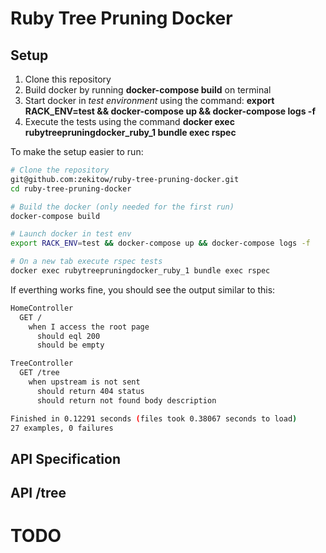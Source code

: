 # Ruby Tree Pruning Docker
## Setup

1. Clone this repository
2. Build docker by running **docker-compose build** on terminal
3. Start docker in *test environment* using the command: **export RACK_ENV=test && docker-compose up && docker-compose logs -f**
4. Execute the tests using the command **docker exec rubytreepruningdocker_ruby_1 bundle exec rspec**

To make the setup easier to run:

```sh
# Clone the repository
git@github.com:zekitow/ruby-tree-pruning-docker.git
cd ruby-tree-pruning-docker

# Build the docker (only needed for the first run)
docker-compose build

# Launch docker in test env
export RACK_ENV=test && docker-compose up && docker-compose logs -f

# On a new tab execute rspec tests
docker exec rubytreepruningdocker_ruby_1 bundle exec rspec
```

If everthing works fine, you should see the output similar to this:

```sh
HomeController
  GET /
    when I access the root page
      should eql 200
      should be empty

TreeController
  GET /tree
    when upstream is not sent
      should return 404 status
      should return not found body description

Finished in 0.12291 seconds (files took 0.38067 seconds to load)
27 examples, 0 failures
```

## API Specification
## API /tree

# TODO